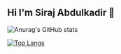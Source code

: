 ## Hi I'm Siraj Abdulkadir 👋

![Anurag's GitHub stats](https://github-readme-stats.vercel.app/api?username=Siraj-Abdulkadir&hide=contribs,prs)

[![Top Langs](https://github-readme-stats.vercel.app/api/top-langs/?username=Siraj-Abdulkadir)](https://github.com/Siraj-Abdulkadir/github-readme-stats)
